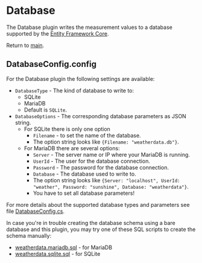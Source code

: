 # Database

The Database plugin writes the measurement values to a database supported by the [Entity Framework Core][EFC].

Return to [main](./../Readme.md).

## DatabaseConfig.config

For the Database plugin the following settings are available:

* `DatabaseType` - The kind of database to write to:
  * SQLite
  * MariaDB
  * Default is `SQLite`.
* `DatabaseOptions` - The corresponding database parameters as JSON string.
  * For SQLite there is only one option
    * `Filename` - to set the name of the database.
    * The option string looks like `{Filename: "weatherdata.db"}`.
  * For MariaDB there are several options:
    * `Server` - The server name or IP where your MariaDB is running.
    * `UserId` - The user for the database connection.
    * `Password` -  The password for the database connection.
    * `Database` - The database used to write to.
    * The option string looks like `{Server: "localhost", UserId: "weather", Password: "sunshine", Database: "weatherdata"}`.
    * You have to set all database parameters!

For more details about the supported database types and parameters see file [DatabaseConfig.cs](./DatabaseConfig.cs).

In case you're in trouble creating the database schema using a bare database and this plugin, you may try one of these SQL scripts to create the schema manually:
* [weatherdata.mariadb.sql](./weatherdata.mariadb.sql) - for MariaDB
* [weatherdata.sqlite.sql](./weatherdata.sqlite.sql) - for SQLite

[EFC]: https://docs.microsoft.com/en-us/ef/core/
